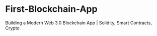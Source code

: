 # First-Blockchain-App
Building a Modern Web 3.0 Blockchain App | Solidity, Smart Contracts, Crypto
